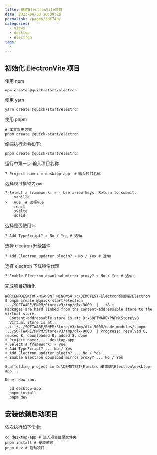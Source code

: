 ```yaml
---
title: 搭建ElectronVite项目
date: 2023-06-30 10:39:26
permalink: /pages/3df74b/
categories:
  - views
  - desktop
  - electron
tags:
  -
---
```


## 初始化 ElectronVite 项目

使用 npm

```shell
npm create @quick-start/electron
```

使用 yarn

```shell
yarn create @quick-start/electron
```

使用 pnpm

```shell
# 本文采用方式
pnpm create @quick-start/electron
```

终端执行命令如下:

```shell
pnpm create @quick-start/electron
```

运行中第一步:输入项目名称

```shell{1}
? Project name: » desktop-app  # 输入项目名称
```

选择项目框架为`vue`

```shell{3}
? Select a framework: » - Use arrow-keys. Return to submit.
    vanilla
>   vue  # 选择vue
    react
    svelte
    solid

```

选择是否使用`ts`

```shell{1}
? Add TypeScript? » No / Yes # 选No
```

选择 electron 升级插件

```shell{1}
? Add Electron updater plugin? » No / Yes # 选No
```

选择 electron 下载镜像代理

```shell{1}
? Enable Electron download mirror proxy? » No / Yes # 选yes
```

完成项目初始化

```shell{8-12,18-20}
WORKER@DESKTOP-MKAH9NT MINGW64 /d/DEMOTEST/Electron桌面端/Electron
$ pnpm create @quick-start/electron
.../SOFTWARE/PNPM/Store/v3/tmp/dlx-9000  |   +8 +
Packages are hard linked from the content-addressable store to the virtual store.
  Content-addressable store is at: D:\SOFTWARE\PNPM\Store\v3
  Virtual store is at:             ../../../SOFTWARE/PNPM/Store/v3/tmp/dlx-9000/node_modules/.pnpm
.../SOFTWARE/PNPM/Store/v3/tmp/dlx-9000  | Progress: resolved 8, reused 8, downloaded 0, added 8, done
√ Project name: ... desktop-app
√ Select a framework: » vue
√ Add TypeScript? ... No / Yes
√ Add Electron updater plugin? ... No / Yes
√ Enable Electron download mirror proxy? ... No / Yes

Scaffolding project in D:\DEMOTEST\Electron桌面端\Electron\desktop-app...

Done. Now run:

  cd desktop-app
  pnpm install
  pnpm dev
```

## 安装依赖启动项目

依次执行如下命令:

```shell
cd desktop-app # 进入项目目录文件夹
pnpm install # 安装依赖
pnpm dev # 启动项目
```
